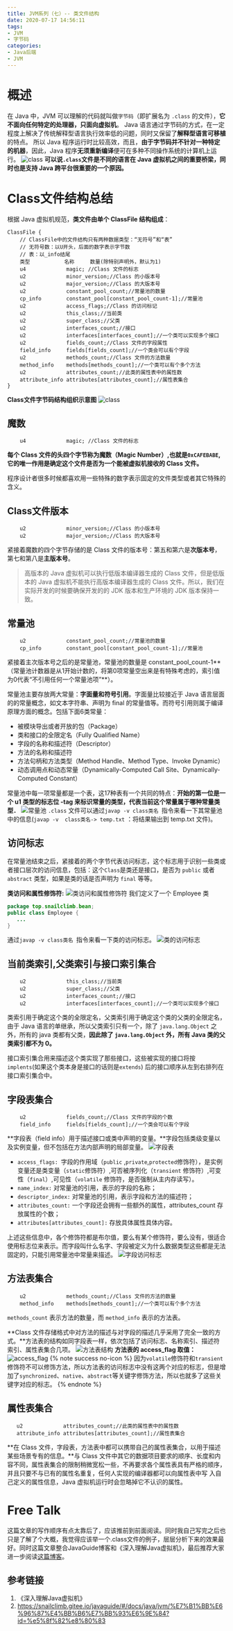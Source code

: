 ```yaml
---
title: JVM系列（七）-- 类文件结构
date: 2020-07-17 14:56:11
tags:
- JVM
- 字节码
categories: 
- Java后端
- JVM
---
```

# 概述
在 Java 中，JVM 可以理解的代码就叫做`字节码`（即扩展名为 `.class` 的文件），**它不面向任何特定的处理器，只面向虚拟机**。
Java 语言通过字节码的方式，在一定程度上解决了传统解释型语言执行效率低的问题，同时又保留了**解释型语言可移植**的特点。
所以 Java 程序运行时比较高效，而且，**由于字节码并不针对一种特定的机器**，因此，Java 程序**无须重新编译**便可在多种不同操作系统的计算机上运行。
![class](https://s1.ax1x.com/2020/07/19/URi1MQ.png)
**可以说`.class`文件是不同的语言在 Java 虚拟机之间的重要桥梁，同时也是支持 Java 跨平台很重要的一个原因。**
<!--more-->
# Class文件结构总结
根据 Java 虚拟机规范，**类文件由单个 ClassFile 结构组成**：
```
ClassFile {
    // ClassFile中的文件结构只有两种数据类型：“无符号”和“表”
    // 无符号数：以U开头，后面的数字表示字节数
    // 表：以_info结尾
    类型           名称     数量(除特别声明外，默认为1)
    u4             magic; //Class 文件的标志
    u2             minor_version;//Class 的小版本号
    u2             major_version;//Class 的大版本号
    u2             constant_pool_count;//常量池的数量
    cp_info        constant_pool[constant_pool_count-1];//常量池
    u2             access_flags;//Class 的访问标记
    u2             this_class;//当前类
    u2             super_class;//父类
    u2             interfaces_count;//接口
    u2             interfaces[interfaces_count];//一个类可以实现多个接口
    u2             fields_count;//Class 文件的字段属性
    field_info     fields[fields_count];//一个类会可以有个字段
    u2             methods_count;//Class 文件的方法数量
    method_info    methods[methods_count];//一个类可以有个多个方法
    u2             attributes_count;//此类的属性表中的属性数
    attribute_info attributes[attributes_count];//属性表集合
}
```
**Class文件字节码结构组织示意图**
![class](https://s1.ax1x.com/2020/07/19/URitI0.png)
## 魔数
```
    u4             magic; //Class 文件的标志
```
**每个 Class 文件的头四个字节称为魔数（Magic Number）,也就是`0xCAFEBABE`,它的唯一作用是确定这个文件是否为一个能被虚拟机接收的 Class 文件。**

程序设计者很多时候都喜欢用一些特殊的数字表示固定的文件类型或者其它特殊的含义。
## Class文件版本
```
    u2             minor_version;//Class 的小版本号
    u2             major_version;//Class 的大版本号
```
紧接着魔数的四个字节存储的是 Class 文件的版本号：第五和第六是**次版本号**，第七和第八是**主版本号**。
> 高版本的 Java 虚拟机可以执行低版本编译器生成的 Class 文件，但是低版本的 Java 虚拟机不能执行高版本编译器生成的 Class 文件。所以，我们在实际开发的时候要确保开发的的 JDK 版本和生产环境的 JDK 版本保持一致。

## 常量池
```
    u2             constant_pool_count;//常量池的数量
    cp_info        constant_pool[constant_pool_count-1];//常量池
```
紧接着主次版本号之后的是常量池，常量池的数量是 constant_pool_count-1**（常量池计数器是从1开始计数的，将第0项常量空出来是有特殊考虑的，索引值为0代表“不引用任何一个常量池项”**）。

常量池主要存放两大常量：**字面量和符号引用**。字面量比较接近于 Java 语言层面的的常量概念，如文本字符串、声明为 final 的常量值等。而符号引用则属于编译原理方面的概念。包括下面6类常量：
+ 被模块导出或者开放的包（Package）
+ 类和接口的全限定名（Fully Qualified Name）
+ 字段的名称和描述符（Descriptor）
+ 方法的名称和描述符
+ 方法句柄和方法类型（Method Handle、Method Type、Invoke Dynamic）
+ 动态调用点和动态常量（Dynamically-Computed Call Site、Dynamically-Computed Constant）

常量池中每一项常量都是一个表，这17种表有一个共同的特点：**开始的第一位是一个 u1 类型的标志位 -tag 来标识常量的类型，代表当前这个常量属于哪种常量类型．**
![常量池](https://s1.ax1x.com/2020/07/17/UyJ7i4.png)
`.class` 文件可以通过`javap -v class类名 `指令来看一下其常量池中的信息(`javap -v  class类名-> temp.txt` ：将结果输出到 temp.txt 文件)。
## 访问标志
在常量池结束之后，紧接着的两个字节代表访问标志，这个标志用于识别一些类或者接口层次的访问信息，包括：这个` Class `是类还是接口，是否为 `public` 或者 `abstract` 类型，如果是类的话是否声明为 `final` 等等。

**类访问和属性修饰符:**
![类访问和属性修饰符](https://s1.ax1x.com/2020/07/17/UyNUz9.png)
我们定义了一个 Employee 类
```Java
package top.snailclimb.bean;
public class Employee {
   ...
}
```
通过`javap -v class类名 `指令来看一下类的访问标志。
![类的访问标志](https://s1.ax1x.com/2020/07/19/URiaGT.png)

## 当前类索引,父类索引与接口索引集合
```
    u2             this_class;//当前类
    u2             super_class;//父类
    u2             interfaces_count;//接口
    u2             interfaces[interfaces_count];//一个类可以实现多个接口
```
类索引用于确定这个类的全限定名，父类索引用于确定这个类的父类的全限定名，由于 Java 语言的单继承，所以父类索引只有一个，除了 `java.lang.Object` 之外，所有的 java 类都有父类，**因此除了 `java.lang.Object` 外，所有 Java 类的父类索引都不为 0。**

接口索引集合用来描述这个类实现了那些接口，这些被实现的接口将按`implents`(如果这个类本身是接口的话则是`extends`) 后的接口顺序从左到右排列在接口索引集合中。

## 字段表集合
```
    u2             fields_count;//Class 文件的字段的个数
    field_info     fields[fields_count];//一个类会可以有个字段
```
**字段表（field info）用于描述接口或类中声明的变量。**字段包括类级变量以及实例变量，但不包括在方法内部声明的局部变量。
![字段表](https://s1.ax1x.com/2020/07/19/URidRU.png)
+ `access_flags: `字段的作用域（`public` ,`private`,`protected`修饰符），是实例变量还是类变量（`static`修饰符）,可否被序列化（`transient` 修饰符）,可变性（`final`）,可见性（`volatile` 修饰符，是否强制从主内存读写）。
+ `name_index:` 对常量池的引用，表示的字段的名称；
+ `descriptor_index:` 对常量池的引用，表示字段和方法的描述符；
+ `attributes_count:` 一个字段还会拥有一些额外的属性，attributes_count 存放属性的个数；
+ `attributes[attributes_count]:` 存放具体属性具体内容。

上述这些信息中，各个修饰符都是布尔值，要么有某个修饰符，要么没有，很适合使用标志位来表示。而字段叫什么名字、字段被定义为什么数据类型这些都是无法固定的，只能引用常量池中常量来描述。
![字段访问标志](https://s1.ax1x.com/2020/07/17/UyrYvD.png)

## 方法表集合
```
    u2             methods_count;//Class 文件的方法的数量
    method_info    methods[methods_count];//一个类可以有个多个方法
```
`methods_count` 表示方法的数量，而 `method_info` 表示的方法表。

**Class 文件存储格式中对方法的描述与对字段的描述几乎采用了完全一致的方式。**方法表的结构如同字段表一样，依次包括了访问标志、名称索引、描述符索引、属性表集合几项。
![方法表结构](https://s1.ax1x.com/2020/07/19/URiDsJ.png)
**方法表的 access_flag 取值：**
![access_flag](https://s1.ax1x.com/2020/07/17/Uysise.png)
{% note success no-icon %}
因为`volatile`修饰符和`transient`修饰符不可以修饰方法，所以方法表的访问标志中没有这两个对应的标志，但是增加了`synchronized`、`native`、`abstract`等关键字修饰方法，所以也就多了这些关键字对应的标志。
{% endnote %}
## 属性表集合
```
   u2             attributes_count;//此类的属性表中的属性数
   attribute_info attributes[attributes_count];//属性表集合
```
**在 Class 文件，字段表，方法表中都可以携带自己的属性表集合，以用于描述某些场景专有的信息。**与 Class 文件中其它的数据项目要求的顺序、长度和内容不同，属性表集合的限制稍微宽松一些，不再要求各个属性表具有严格的顺序，并且只要不与已有的属性名重复，任何人实现的编译器都可以向属性表中写 入自己定义的属性信息，Java 虚拟机运行时会忽略掉它不认识的属性。

# Free Talk
这篇文章的写作顺序有点太靠后了，应该推前到前面阅读。同时我自己写完之后也只是了解了个大概，我觉得应该举一个.class文件的例子，层层分析下来的效果最好。同时这篇文章整合JavaGuide博客和《深入理解Java虚拟机》，最后推荐大家进一步阅读[这篇博客](https://www.cnblogs.com/chanshuyi/p/jvm_serial_05_jvm_bytecode_analysis.html)。
## 参考链接
1. 《深入理解Java虚拟机》
2. https://snailclimb.gitee.io/javaguide/#/docs/java/jvm/%E7%B1%BB%E6%96%87%E4%BB%B6%E7%BB%93%E6%9E%84?id=%e5%8f%82%e8%80%83
